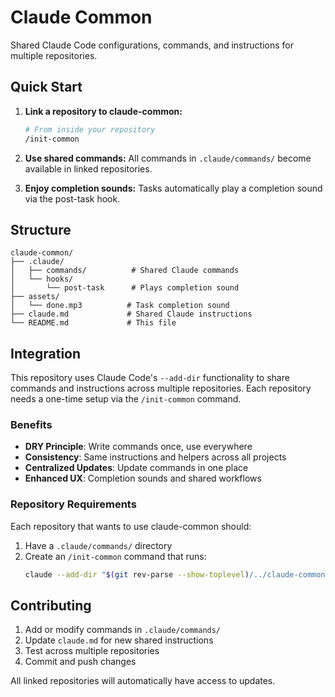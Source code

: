# Claude Common

Shared Claude Code configurations, commands, and instructions for multiple repositories.

## Quick Start

1. **Link a repository to claude-common:**
   ```bash
   # From inside your repository
   /init-common
   ```

2. **Use shared commands:**
   All commands in `.claude/commands/` become available in linked repositories.

3. **Enjoy completion sounds:**
   Tasks automatically play a completion sound via the post-task hook.

## Structure

```
claude-common/
├── .claude/
│   ├── commands/          # Shared Claude commands
│   └── hooks/
│       └── post-task      # Plays completion sound
├── assets/
│   └── done.mp3          # Task completion sound
├── claude.md             # Shared Claude instructions
└── README.md             # This file
```

## Integration

This repository uses Claude Code's `--add-dir` functionality to share commands and instructions across multiple repositories. Each repository needs a one-time setup via the `/init-common` command.

### Benefits

- **DRY Principle**: Write commands once, use everywhere
- **Consistency**: Same instructions and helpers across all projects  
- **Centralized Updates**: Update commands in one place
- **Enhanced UX**: Completion sounds and shared workflows

### Repository Requirements

Each repository that wants to use claude-common should:
1. Have a `.claude/commands/` directory
2. Create an `/init-common` command that runs:
   ```bash
   claude --add-dir "$(git rev-parse --show-toplevel)/../claude-common"
   ```

## Contributing

1. Add or modify commands in `.claude/commands/`
2. Update `claude.md` for new shared instructions
3. Test across multiple repositories
4. Commit and push changes

All linked repositories will automatically have access to updates.